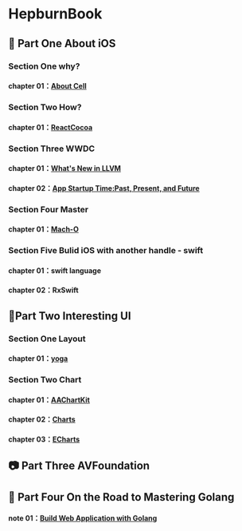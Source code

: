 # HepburnBook

## 🍎 Part One About iOS

### Section One why?

#### chapter 01：[About Cell](https://github.com/Yangchengfeng/HepburnBook/blob/master/AboutTableViewCell.md)

### Section Two How?

#### chapter 01：[ReactCocoa](https://tech.meituan.com/tag/ReactiveCocoa)

### Section Three WWDC

#### chapter 01：[What's New in LLVM](https://github.com/Yangchengfeng/HepburnBook/blob/master/LLVM.md)
#### chapter 02：[App Startup Time:Past, Present, and Future](https://github.com/Yangchengfeng/HepburnBook/blob/master/AppStartupTimePastPresentAndFuture.md)

###  Section Four Master

#### chapter 01：[Mach-O](https://github.com/Yangchengfeng/HepburnBook/blob/master/MachO.md)

###  Section Five Bulid iOS with another handle - swift

#### chapter 01：swift language

#### chapter 02：RxSwift 

## 📏Part Two Interesting UI

### Section One Layout

#### chapter 01：[yoga](https://github.com/Yangchengfeng/HepburnBook/tree/master/HeraYoga)

### Section Two Chart

#### chapter 01：[AAChartKit](https://github.com/Yangchengfeng/HepburnBook/tree/master/HeraChart/HeraChart)

#### chapter 02：[Charts](https://github.com/Yangchengfeng/HepburnBook/blob/master/HeraChart/README.md)

#### chapter 03：[ECharts](https://github.com/Yangchengfeng/HepburnBook/blob/master/HeraChart/README.md)

## 📷 Part Three AVFoundation

## 🐹 Part Four On the Road to Mastering Golang

#### note 01：[Build Web Application with Golang](https://github.com/Yangchengfeng/HepburnBook/blob/master/AfterReading%EF%BC%9ABuildWebApplicationWithGolang.md)
